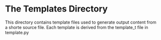 The Templates Directory
=======================
This directory contains template files used to generate
output content from a shorte source file. Each template
is derived from the template_t file in template.py
